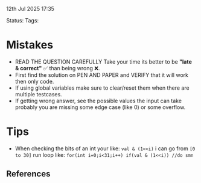 12th Jul 2025 17:35

Status: 
Tags: 

# Mistakes
* READ THE QUESTION CAREFULLY 
	Take your time its better to be **"late & correct"** ✅ than being wrong ❌.
* First find the solution on PEN AND PAPER and VERIFY that it will work then only code.
* If using global variables make sure to clear/reset them when there are multiple testcases.
* If getting wrong answer, see the possible values the input can take probably you are missing some edge case (like 0) or some overflow.



# Tips
* When checking the bits of an int your like: `val & (1<<i)` i can go from `[0 to 30]`
	run loop like: `for(int i=0;i<31;i++) if(val & (1<<i)) //do smn`

## References
